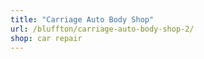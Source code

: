 ```yaml
---
title: "Carriage Auto Body Shop"
url: /bluffton/carriage-auto-body-shop-2/
shop: car repair
---
```

